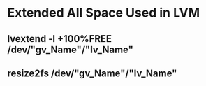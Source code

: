 # Extended All Space Used in LVM
## lvextend -l +100%FREE /dev/"gv_Name"/"lv_Name"
## resize2fs /dev/"gv_Name"/"lv_Name"